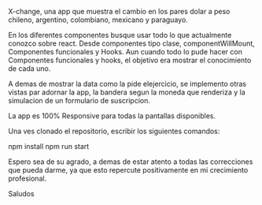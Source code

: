 X-change, una app que muestra el cambio en los pares dolar a peso chileno, argentino, colombiano, mexicano y paraguayo.

En los diferentes componentes busque usar todo lo que actualmente conozco sobre react. Desde componentes tipo clase, componentWillMount, Componentes funcionales y Hooks. Aun cuando todo lo pude hacer con Componentes funcionales y hooks, el objetivo era mostrar el conocimiento de cada uno.

A demas de mostrar la data como la pide elejercicio, se implemento otras vistas par adornar la app, la bandera segun la moneda que renderiza y la simulacion de un formulario de suscripcion.

La app es 100% Responsive para todas la pantallas disponibles.

Una ves clonado el repositorio, escribir los siguientes comandos:

npm install
npm run start

Espero sea de su agrado, a demas de estar atento a todas las correcciones que pueda darme, ya que esto repercute positivamente en mi crecimiento profesional.

Saludos